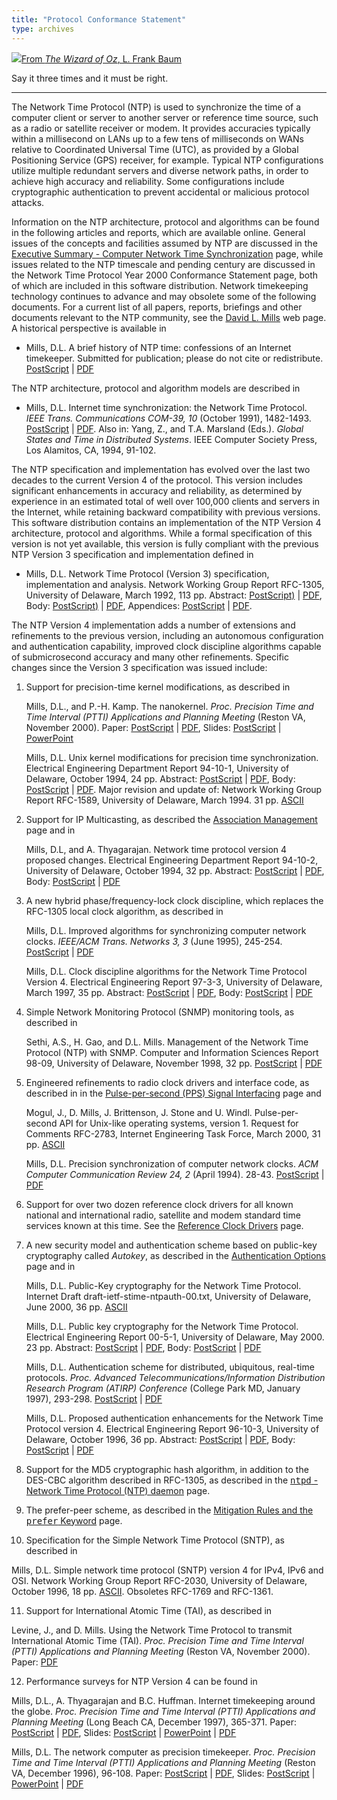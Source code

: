 ```yaml
---
title: "Protocol Conformance Statement"
type: archives
---
```


![](/archives/pic/flatheads.gif)[From _The Wizard of Oz_, L. Frank Baum](http://www.eecis.udel.edu/~mills/pictures.html)

Say it three times and it must be right.  

* * *

The Network Time Protocol (NTP) is used to synchronize the time of a computer client or server to another server or reference time source, such as a radio or satellite receiver or modem. It provides accuracies typically within a millisecond on LANs up to a few tens of milliseconds on WANs relative to Coordinated Universal Time (UTC), as provided by a Global Positioning Service (GPS) receiver, for example. Typical NTP configurations utilize multiple redundant servers and diverse network paths, in order to achieve high accuracy and reliability. Some configurations include cryptographic authentication to prevent accidental or malicious protocol attacks.

Information on the NTP architecture, protocol and algorithms can be found in the following articles and reports, which are available online. General issues of the concepts and facilities assumed by NTP are discussed in the [Executive Summary - Computer Network Time Synchronization](/archives/4.1.2/exec) page, while issues related to the NTP timescale and pending century are discussed in the Network Time Protocol Year 2000 Conformance Statement page, both of which are included in this software distribution. Network timekeeping technology continues to advance and may obsolete some of the following documents. For a current list of all papers, reports, briefings and other documents relevant to the NTP community, see the [David L. Mills](http://www.eecis.udel.edu/~mills) web page. A historical perspective is available in

*   Mills, D.L. A brief history of NTP time: confessions of an Internet timekeeper. Submitted for publication; please do not cite or redistribute. [PostScript](https://www.eecis.udel.edu/~mills/database/papers/history.ps) | [PDF](http://www.eecis.udel.edu/~mills/database/papers/history.pdf)

The NTP architecture, protocol and algorithm models are described in

*   Mills, D.L. Internet time synchronization: the Network Time Protocol. _IEEE Trans. Communications COM-39, 10_ (October 1991), 1482-1493\. [PostScript](http://www.eecis.udel.edu/~mills/database/papers/trans.ps) | [PDF](http://www.eecis.udel.edu/~mills/database/papers/trans.pdf). Also in: Yang, Z., and T.A. Marsland (Eds.). _Global States and Time in Distributed Systems_. IEEE Computer Society Press, Los Alamitos, CA, 1994, 91-102.

The NTP specification and implementation has evolved over the last two decades to the current Version 4 of the protocol. This version includes significant enhancements in accuracy and reliability, as determined by experience in an estimated total of well over 100,000 clients and servers in the Internet, while retaining backward compatibility with previous versions. This software distribution contains an implementation of the NTP Version 4 architecture, protocol and algorithms. While a formal specification of this version is not yet available, this version is fully compliant with the previous NTP Version 3 specification and implementation defined in

*   Mills, D.L. Network Time Protocol (Version 3) specification, implementation and analysis. Network Working Group Report RFC-1305, University of Delaware, March 1992, 113 pp. Abstract: [PostScript)](http://www.eecis.udel.edu/~mills/database/rfc/rfc1305/rfc1305a.ps) | [PDF](http://www.eecis.udel.edu/~mills/database/rfc/rfc1305/rfc1305a.pdf), Body: [PostScript)](http://www.eecis.udel.edu/~mills/database/rfc/rfc1305/rfc1305b.ps) | [PDF](http://www.eecis.udel.edu/~mills/database/rfc/rfc1305/rfc1305b.pdf), Appendices: [PostScript](http://www.eecis.udel.edu/~mills/database/rfc/rfc1305/rfc1305c.ps) | [PDF](http://www.eecis.udel.edu/~mills/database/rfc/rfc1305/rfc1305c.pdf).

The NTP Version 4 implementation adds a number of extensions and refinements to the previous version, including an autonomous configuration and authentication capability, improved clock discipline algorithms capable of submicrosecond accuracy and many other refinements. Specific changes since the Version 3 specification was issued include:

1.  Support for precision-time kernel modifications, as described in

    Mills, D.L., and P.-H. Kamp. The nanokernel. _Proc. Precision Time and Time Interval (PTTI) Applications and Planning Meeting_ (Reston VA, November 2000). Paper: [PostScript](http://www.eecis.udel.edu/~mills/database/papers/nano/nano2.ps) | [PDF](http://www.eecis.udel.edu/~mills/database/papers/nano/nano2.pdf), Slides: [PostScript](http://www.eecis.udel.edu/~mills/database/brief/nano/nano.ps) | [PowerPoint](http://www.eecis.udel.edu/~mills/database/brief/nano/nano.ppt)

    Mills, D.L. Unix kernel modifications for precision time synchronization. Electrical Engineering Department Report 94-10-1, University of Delaware, October 1994, 24 pp. Abstract: [PostScript](http://www.eecis.udel.edu/~mills/database/reports/kern/kerna.ps) | [PDF](http://www.eecis.udel.edu/~mills/database/reports/kern/kerna.pdf), Body: [PostScript](http://www.eecis.udel.edu/~mills/database/reports/kern/kernb.ps) | [PDF](http://www.eecis.udel.edu/~mills/database/reports/kern/kernb.pdf). Major revision and update of: Network Working Group Report RFC-1589, University of Delaware, March 1994\. 31 pp. [ASCII](http://www.eecis.udel.edu/~mills/database/rfc/rfc1589.txt)

2.  Support for IP Multicasting, as described the [Association Management](/archives/4.1.2/assoc) page and in

    Mills, D.L, and A. Thyagarajan. Network time protocol version 4 proposed changes. Electrical Engineering Department Report 94-10-2, University of Delaware, October 1994, 32 pp. Abstract: [PostScript](http://www.eecis.udel.edu/~mills/database/reports/acts/actsa.ps) | [PDF](http://www.eecis.udel.edu/~mills/database/reports/acts/actsa.pdf), Body: [PostScript](http://www.eecis.udel.edu/~mills/database/reports/acts/actsb.ps) | [PDF](http://www.eecis.udel.edu/~mills/database/reports/acts/actsb.pdf)

3.  A new hybrid phase/frequency-lock clock discipline, which replaces the RFC-1305 local clock algorithm, as described in

    Mills, D.L. Improved algorithms for synchronizing computer network clocks. _IEEE/ACM Trans. Networks 3, 3_ (June 1995), 245-254\. [PostScript](http://www.eecis.udel.edu/~mills/database/papers/tune2.ps) | [PDF](http://www.eecis.udel.edu/~mills/database/papers/tune2.pdf)

    Mills, D.L. Clock discipline algorithms for the Network Time Protocol Version 4\. Electrical Engineering Report 97-3-3, University of Delaware, March 1997, 35 pp. Abstract: [PostScript](http://www.eecis.udel.edu/~mills/database/reports/allan/securea.ps) | [PDF](http://www.eecis.udel.edu/~mills/database/reports/allan/securea.pdf), Body: [PostScript](http://www.eecis.udel.edu/~mills/database/reports/allan/secureb.ps) | [PDF](http://www.eecis.udel.edu/~mills/database/reports/allan/secureb.pdf)

4.  Simple Network Monitoring Protocol (SNMP) monitoring tools, as described in

    Sethi, A.S., H. Gao, and D.L. Mills. Management of the Network Time Protocol (NTP) with SNMP. Computer and Information Sciences Report 98-09, University of Delaware, November 1998, 32 pp. [PostScript](http://www.eecis.udel.edu/~mills/database/reports/ntp-mib-tr.ps) | [PDF](http://www.eecis.udel.edu/~mills/database/reports/ntp-mib-tr.pdf)

5.  Engineered refinements to radio clock drivers and interface code, as described in in the [Pulse-per-second (PPS) Signal Interfacing](/archives/4.1.2/pps) page and

    Mogul, J., D. Mills, J. Brittenson, J. Stone and U. Windl. Pulse-per-second API for Unix-like operating systems, version 1. Request for Comments RFC-2783, Internet Engineering Task Force, March 2000, 31 pp. [ASCII](http://www.eecis.udel.edu/~mills/database/rfc/rfc2783.txt)

    Mills, D.L. Precision synchronization of computer network clocks. _ACM Computer Communication Review 24, 2_ (April 1994). 28-43. [PostScript](http://www.eecis.udel.edu/~mills/database/papers/fine.ps) | [PDF](http://www.eecis.udel.edu/~mills/database/papers/fine.pdf)

6.  Support for over two dozen reference clock drivers for all known national and international radio, satellite and modem standard time services known at this time. See the [Reference Clock Drivers](/archives/4.1.2/refclock) page.

7.  A new security model and authentication scheme based on public-key cryptography called _Autokey_, as described in the [Authentication Options](/archives/4.1.2/authopt) page and in

    Mills, D.L. Public-Key cryptography for the Network Time Protocol. Internet Draft draft-ietf-stime-ntpauth-00.txt, University of Delaware, June 2000, 36 pp. [ASCII](http://www.eecis.udel.edu/~mills/database/memos/draft-ietf-stime-ntpauth-00.txt)

    Mills, D.L. Public key cryptography for the Network Time Protocol. Electrical Engineering Report 00-5-1, University of Delaware, May 2000\. 23 pp. Abstract: [PostScript](http://www.eecis.udel.edu/~mills/database/reports/pkey/pkeya.ps) | [PDF](http://www.eecis.udel.edu/~mills/database/reports/pkey/pkeya.pdf), Body: [PostScript](http://www.eecis.udel.edu/~mills/database/reports/pkey/pkeyb.ps) | [PDF](http://www.eecis.udel.edu/~mills/database/reports/pkey/pkeyb.pdf)

    Mills, D.L. Authentication scheme for distributed, ubiquitous, real-time protocols. _Proc. Advanced Telecommunications/Information Distribution Research Program (ATIRP) Conference_ (College Park MD, January 1997), 293-298. [PostScript](http://www.eecis.udel.edu/~mills/database/papers/atirp.ps) | [PDF](http://www.eecis.udel.edu/~mills/database/papers/atirp.pdf)

    Mills, D.L. Proposed authentication enhancements for the Network Time Protocol version 4\. Electrical Engineering Report 96-10-3, University of Delaware, October 1996, 36 pp. Abstract: [PostScript](http://www.eecis.udel.edu/~mills/database/reports/secure/securea.ps) | [PDF](http://www.eecis.udel.edu/~mills/database/reports/secure/securea.pdf), Body: [PostScript](http://www.eecis.udel.edu/~mills/database/reports/secure/secureb.ps) | [PDF](http://www.eecis.udel.edu/~mills/database/reports/secure/secureb.pdf)

8.  Support for the MD5 cryptographic hash algorithm, in addition to the DES-CBC algorithm described in RFC-1305, as described in the [<tt>ntpd</tt> - Network Time Protocol (NTP) daemon](/archives/4.1.2/ntpd) page.

9.  The prefer-peer scheme, as described in the [Mitigation Rules and the <tt>prefer</tt> Keyword](/archives/4.1.2/prefer) page.

10.  Specification for the Simple Network Time Protocol (SNTP), as described in

Mills, D.L. Simple network time protocol (SNTP) version 4 for IPv4, IPv6 and OSI. Network Working Group Report RFC-2030, University of Delaware, October 1996, 18 pp. [ASCII](http://www.eecis.udel.edu/~mills/database/rfc/rfc2030.txt). Obsoletes RFC-1769 and RFC-1361.

11.  Support for International Atomic Time (TAI), as described in

Levine, J., and D. Mills. Using the Network Time Protocol to transmit International Atomic Time (TAI). _Proc. Precision Time and Time Interval (PTTI) Applications and Planning Meeting_ (Reston VA, November 2000). Paper:  [PDF](https://www.eecis.udel.edu/~mills/database/papers/leapsecond.pdf)

12.  Performance surveys for NTP Version 4 can be found in

Mills, D.L., A. Thyagarajan and B.C. Huffman. Internet timekeeping around the globe. _Proc. Precision Time and Time Interval (PTTI) Applications and Planning Meeting_ (Long Beach CA, December 1997), 365-371\. Paper: [PostScript](http://www.eecis.udel.edu/~mills/database/papers/survey5.ps) | [PDF](http://www.eecis.udel.edu/~mills/database/papers/survey5.pdf), Slides: [PostScript](http://www.eecis.udel.edu/~mills/database/brief/survey/survey.ps) | [PowerPoint](http://www.eecis.udel.edu/~mills/database/brief/survey/survey.ppt) | [PDF](http://www.eecis.udel.edu/~mills/database/brief/survey/survey.pdf)

Mills, D.L. The network computer as precision timekeeper. _Proc. Precision Time and Time Interval (PTTI) Applications and Planning Meeting_ (Reston VA, December 1996), 96-108. Paper: [PostScript](http://www.eecis.udel.edu/~mills/database/papers/ptti.ps) | [PDF](http://www.eecis.udel.edu/~mills/database/papers/ptti.pdf), Slides: [PostScript](http://www.eecis.udel.edu/~mills/database/brief/ptti/ptti.ps) | [PowerPoint](http://www.eecis.udel.edu/~mills/database/brief/ptti/ptti.ppt) | [PDF](http://www.eecis.udel.edu/~mills/database/brief/ptti/ptti.pdf)
